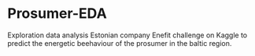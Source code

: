 # Prosumer-EDA
Exploration data analysis Estonian company Enefit challenge on Kaggle to predict the energetic beehaviour of the prosumer in the baltic region.
